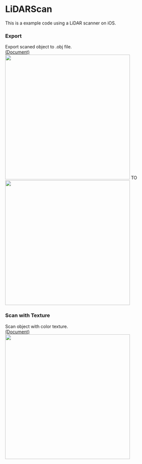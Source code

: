 # LiDARScan
This is a example code using a LiDAR scanner on iOS.

### Export
Export scaned object to .obj file.<BR>
[(Document)](LiDARScan/Samples/Export/Export.md)<BR>
<img width="400px" src="https://user-images.githubusercontent.com/16970578/107829530-46e3f580-6dcd-11eb-83f5-267881acf370.gif">
TO
<img width="400px" src="https://user-images.githubusercontent.com/16970578/107829679-94606280-6dcd-11eb-8bbf-c574b9127296.gif">

### Scan with Texture
Scan object with color texture.<BR>
[(Document)](LiDARScan/Samples/Scan/Scan.md)<BR>
<img width="400px" src="https://user-images.githubusercontent.com/16970578/107994124-53f82300-701f-11eb-9f21-9251382699df.gif">
